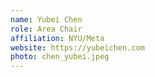 ```yaml
---
name: Yubei Chen
role: Area Chair
affiliation: NYU/Meta
website: https://yubeichen.com
photo: chen_yubei.jpeg
---
```

